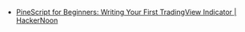 * [PineScript for Beginners: Writing Your First TradingView Indicator | HackerNoon](https://hackernoon.com/pinescript-for-beginners-writing-your-first-tradingview-indicator)